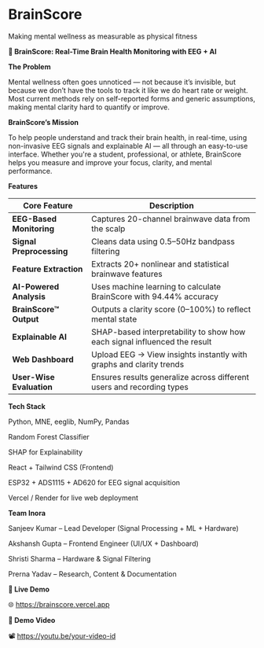 # BrainScore
Making mental wellness as measurable as physical fitness

**🧠 BrainScore: Real-Time Brain Health Monitoring with EEG + AI**

**The Problem**

Mental wellness often goes unnoticed — not because it’s invisible, but because we don’t have the tools to track it like we do heart rate or weight. Most current methods rely on self-reported forms and generic assumptions, making mental clarity hard to quantify or improve.

**BrainScore’s Mission**

To help people understand and track their brain health, in real-time, using non-invasive EEG signals and explainable AI — all through an easy-to-use interface. Whether you're a student, professional, or athlete, BrainScore helps you measure and improve your focus, clarity, and mental performance.

**Features**

| Core Feature              | Description                                                               |
| --------------------------| --------------------------------------------------------------------------|
|  **EEG-Based Monitoring** | Captures 20-channel brainwave data from the scalp                         |
|  **Signal Preprocessing** | Cleans data using 0.5–50Hz bandpass filtering                             |
|  **Feature Extraction**   | Extracts 20+ nonlinear and statistical brainwave features                 |
|  **AI-Powered Analysis**  | Uses machine learning to calculate BrainScore with 94.44% accuracy        |
|  **BrainScore™ Output**   | Outputs a clarity score (0–100%) to reflect mental state                  |
|  **Explainable AI**       | SHAP-based interpretability to show how each signal influenced the result |
|  **Web Dashboard**        | Upload EEG → View insights instantly with graphs and clarity trends       |
|  **User-Wise Evaluation** | Ensures results generalize across different users and recording types     |




**Tech Stack**

 Python, MNE, eeglib, NumPy, Pandas
 
 Random Forest Classifier
 
 SHAP for Explainability
 
 React + Tailwind CSS (Frontend)
 
 ESP32 + ADS1115 + AD620 for EEG signal acquisition
 
 Vercel / Render for live web deployment



**Team Inora**

Sanjeev Kumar – Lead Developer (Signal Processing + ML + Hardware)

Akshansh Gupta – Frontend Engineer (UI/UX + Dashboard)

Shristi Sharma – Hardware & Signal Filtering

Prerna Yadav – Research, Content & Documentation


**🔗 Live Demo**

🌐 https://brainscore.vercel.app

**🎥 Demo Video**

📽️ https://youtu.be/your-video-id

